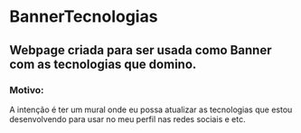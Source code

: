 # BannerTecnologias

## <p>Webpage criada para ser usada como Banner com as tecnologias que domino.</p>
<!-- <img src="BannerTecnologias/assets/printBannerForRedme.png"> -->
### Motivo:
<p>A intenção é ter um mural onde eu possa atualizar as tecnologias que estou desenvolvendo para usar no meu perfil nas redes sociais e etc.</p>

